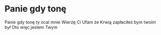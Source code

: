 # Panie gdy tonę

Panie gdy tonę ty ocal mnie
Wierzę Ci
Ufam że
Krwią zapłaciłeś bym twoim był
Oto więc jestem Twym
